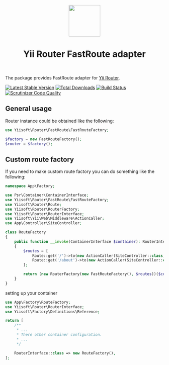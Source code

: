 <p align="center">
    <a href="https://github.com/yiisoft" target="_blank">
        <img src="https://avatars0.githubusercontent.com/u/993323" height="100px">
    </a>
    <h1 align="center">Yii Router FastRoute adapter</h1>
    <br>
</p>

The package provides FastRoute adapter for [Yii Router](https://github.com/yiisoft/router).

[![Latest Stable Version](https://poser.pugx.org/yiisoft/router-fastroute/v/stable.png)](https://packagist.org/packages/yiisoft/router-fastroute)
[![Total Downloads](https://poser.pugx.org/yiisoft/router-fastroute/downloads.png)](https://packagist.org/packages/yiisoft/router-fastroute)
[![Build Status](https://travis-ci.com/yiisoft/router-fastroute.svg?branch=master)](https://travis-ci.com/yiisoft/router-fastroute)
[![Scrutinizer Code Quality](https://scrutinizer-ci.com/g/yiisoft/router-fastroute/badges/quality-score.png?b=master)](https://scrutinizer-ci.com/g/yiisoft/router-fastroute/?branch=master)

## General usage

Router instance could be obtained like the following:

```php
use Yiisoft\Router\FastRoute\FastRouteFactory;

$factory = new FastRouteFactory();
$router = $factory();
```

## Custom route factory

If you need to make custom route factory you can do something like the following:

```php
namespace App\Factory;

use Psr\Container\ContainerInterface;
use Yiisoft\Router\FastRoute\FastRouteFactory;
use Yiisoft\Router\Route;
use Yiisoft\Router\RouterFactory;
use Yiisoft\Router\RouterInterface;
use Yiisoft\Yii\Web\Middleware\ActionCaller;
use App\Controller\SiteController;

class RouteFactory
{
    public function __invoke(ContainerInterface $container): RouterInterface
    {
        $routes = [
            Route::get('/')->to(new ActionCaller(SiteController::class, 'index', $container))->name('site/index'),
            Route::get('/about')->to(new ActionCaller(SiteController::class, 'about', $container))->name('site/about'),
        ];

        return (new RouterFactory(new FastRouteFactory(), $routes))($container);
    }
}
```

setting up your container

```php
use App\Factory\RouteFactory;
use Yiisoft\Router\RouterInterface;
use Yiisoft\Factory\Definitions\Reference;

return [
    /** 
     * ...
     * There other container configuration. 
     * ...
     */

    RouterInterface::class => new RouteFactory(),
];
```
